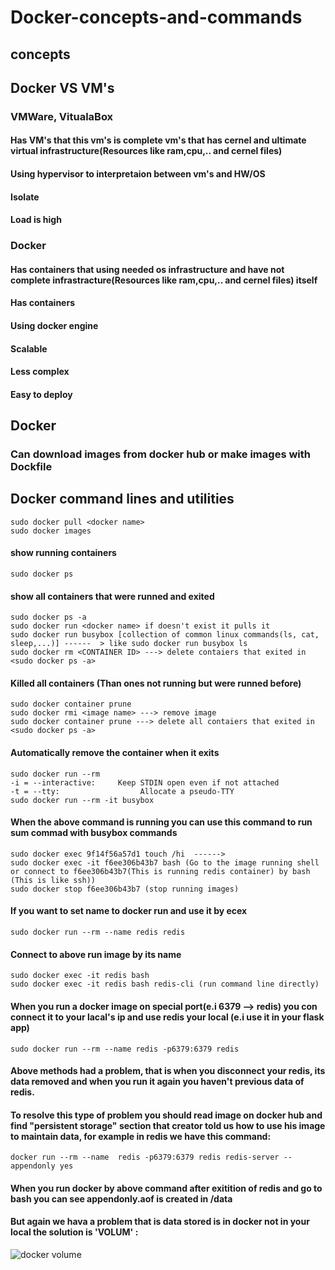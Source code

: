 # Docker-concepts-and-commands
## concepts
## Docker VS VM's
### VMWare, VitualaBox 
#### Has VM's that this vm's is complete vm's that has cernel and ultimate virtual infrastructure(Resources like ram,cpu,.. and cernel files)
#### Using hypervisor to interpretaion between vm's and HW/OS 
#### Isolate
#### Load is high

### Docker
#### Has containers that using needed os infrastructure and have not complete infrastracture(Resources like ram,cpu,.. and cernel files) itself
#### Has containers
#### Using docker engine
#### Scalable
#### Less complex
#### Easy to deploy

## Docker
### Can download images from docker hub or make images with Dockfile
## Docker command lines and utilities
```
sudo docker pull <docker name>
sudo docker images
```
#### show running containers
```
sudo docker ps 
```
#### show all containers that were runned and exited
```
sudo docker ps -a
sudo docker run <docker name> if doesn't exist it pulls it
sudo docker run busybox [collection of common linux commands(ls, cat, sleep,...)] ------  > like sudo docker run busybox ls
sudo docker rm <CONTAINER ID> ---> delete contaiers that exited in <sudo docker ps -a>
```
#### Killed all containers (Than ones not running but were runned before)
```
sudo docker container prune
sudo docker rmi <image name> ---> remove image
sudo docker container prune ---> delete all contaiers that exited in <sudo docker ps -a>
```
#### Automatically remove the container when it exits
```
sudo docker run --rm 
-i = --interactive:     Keep STDIN open even if not attached
-t = --tty:                  Allocate a pseudo-TTY
sudo docker run --rm -it busybox
```
#### When the above command is running you can use this command to run sum commad with busybox commands
```
sudo docker exec 9f14f56a57d1 touch /hi  ------> 
sudo docker exec -it f6ee306b43b7 bash (Go to the image running shell or connect to f6ee306b43b7(This is running redis container) by bash (This is like ssh))
sudo docker stop f6ee306b43b7 (stop running images)
```
#### If you want to set name to docker run and use it by ecex
```
sudo docker run --rm --name redis redis
```
#### Connect to above run image by its name
```
sudo docker exec -it redis bash
sudo docker exec -it redis bash redis-cli (run command line directly)
```
#### When you run a docker image on special port(e.i 6379 --> redis) you con connect it to your lacal's ip and use redis your local (e.i use it in your flask app)
```
sudo docker run --rm --name redis -p6379:6379 redis
```
#### Above methods had a problem, that is when you disconnect your redis, its data removed and when you run it again you haven't previous data of redis.
#### To resolve this type of problem you should read image on docker hub and find "persistent storage" section that creator told us how to use his image to maintain data, for example in redis we have this command:
```
docker run --rm --name  redis -p6379:6379 redis redis-server --appendonly yes
```
#### When you run docker  by above command after exitition of redis and go to bash you can see appendonly.aof is created in /data
#### But again we hava a problem that is data stored is in docker not in your local the solution is 'VOLUM' :
![docker volume](/pics/pic1.png)
